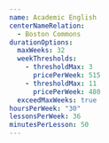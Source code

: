 ```yaml
---
name: Academic English
centerNameRelation:
  - Boston Commons
durationOptions:
  maxWeeks: 32
  weekThresholds:
    - thresholdMax: 3
      pricePerWeek: 515
    - thresholdMax: 11
      pricePerWeek: 480
  exceedMaxWeeks: true
hoursPerWeek: "30"
lessonsPerWeek: 36
minutesPerLesson: 50
---
```

